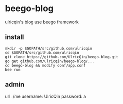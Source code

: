 beego-blog
==========

ulricqin's blog use beego framework

## install

```
mkdir -p $GOPATH/src/github.com/ulricqin
cd $GOPATH/src/github.com/ulricqin
git clone https://github.com/UlricQin/beego-blog.git
go get github.com/ulricqin/beego-blog/...
cd beego-blog && modify conf/app.conf
bee run
```

## admin 
url: /me
username: UlricQin
password: a